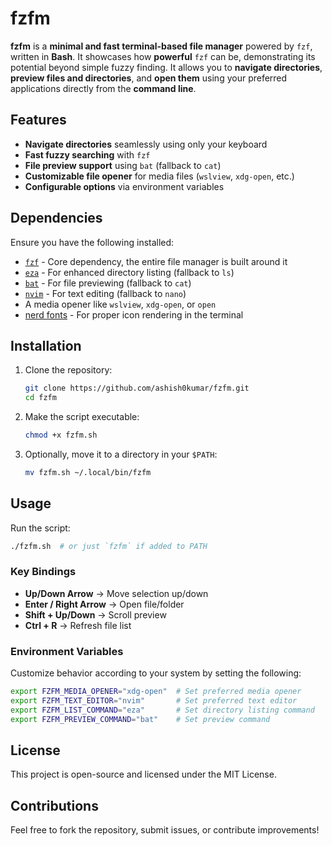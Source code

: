 # fzfm

**fzfm** is a **minimal and fast terminal-based file manager** powered by `fzf`, written in **Bash**.
It showcases how **powerful** `fzf` can be, demonstrating its potential beyond simple fuzzy finding. It allows you to **navigate directories**, **preview files and directories**, and **open them**
using your preferred applications directly from the **command line**.

## Features

- **Navigate directories** seamlessly using only your keyboard
- **Fast fuzzy searching** with `fzf`
- **File preview support** using `bat` (fallback to `cat`)
- **Customizable file opener** for media files (`wslview`, `xdg-open`, etc.)
- **Configurable options** via environment variables

## Dependencies

Ensure you have the following installed:

- [`fzf`](https://github.com/junegunn/fzf) - Core dependency, the entire file manager is built around it
- [`eza`](https://github.com/eza-community/eza) - For enhanced directory listing
  (fallback to `ls`)
- [`bat`](https://github.com/sharkdp/bat) - For file previewing (fallback to
  `cat`)
- [`nvim`](https://github.com/neovim/neovim) - For text editing (fallback to `nano`)
- A media opener like `wslview`, `xdg-open`, or `open`
- [nerd fonts](https://www.nerdfonts.com/) - For proper icon rendering in the terminal

## Installation

1. Clone the repository:
   ```bash
   git clone https://github.com/ashish0kumar/fzfm.git
   cd fzfm
   ```
2. Make the script executable:
   ```bash
   chmod +x fzfm.sh
   ```
3. Optionally, move it to a directory in your `$PATH`:
   ```bash
   mv fzfm.sh ~/.local/bin/fzfm
   ```

## Usage

Run the script:

```bash
./fzfm.sh  # or just `fzfm` if added to PATH
```

### Key Bindings

- **Up/Down Arrow** → Move selection up/down
- **Enter / Right Arrow** → Open file/folder
- **Shift + Up/Down** → Scroll preview
- **Ctrl + R** → Refresh file list

### Environment Variables

Customize behavior according to your system by setting the following:

```bash
export FZFM_MEDIA_OPENER="xdg-open"  # Set preferred media opener
export FZFM_TEXT_EDITOR="nvim"       # Set preferred text editor
export FZFM_LIST_COMMAND="eza"       # Set directory listing command
export FZFM_PREVIEW_COMMAND="bat"    # Set preview command
```

## License

This project is open-source and licensed under the MIT License.

## Contributions

Feel free to fork the repository, submit issues, or contribute improvements!